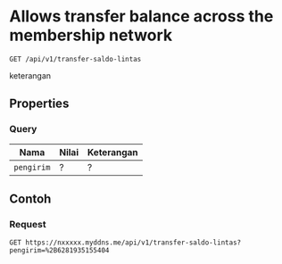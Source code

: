 # Allows transfer balance across the membership network
```http
GET /api/v1/transfer-saldo-lintas
```
keterangan
## Properties
### Query
Nama  | Nilai | Keterangan
--- | --- | ---
<code>pengirim</code> | ? | ?

## Contoh

### Request
```http
GET https://nxxxxx.myddns.me/api/v1/transfer-saldo-lintas?pengirim=%2B6281935155404
```
